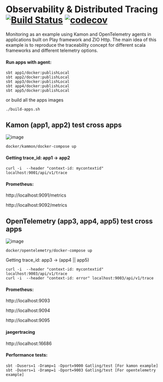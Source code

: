 # Observability & Distributed Tracing [![Build Status](https://github.com/biandratti/agents/actions/workflows/ci.yml/badge.svg?branch=master)](https://github.com/biandratti/agents/actions/workflows/ci.yml) [![codecov](https://codecov.io/gh/biandratti/agents/branch/master/graph/badge.svg?token=MMS4N0N8KQ)](https://codecov.io/gh/biandratti/agents)

Monitoring as an example using Kamon and OpenTelemetry agents in applications built on Play framework and ZIO Http.
The main idea of this example is to reproduce the traceability concept for different scala frameworks and different telemetry options.

#### Run apps with agent:
```
sbt app1/docker:publishLocal
sbt app2/docker:publishLocal
sbt app3/docker:publishLocal
sbt app4/docker:publishLocal
sbt app5/docker:publishLocal
```
or build all the apps images 
```
./build-apps.sh
```

## Kamon (app1, app2) test cross apps

![image](https://user-images.githubusercontent.com/72261652/233176385-0f874b19-99e4-4232-a5c0-a21362c5df9f.png)
```
docker/kammon/docker-compose up
```
#### Getting trace_id: app1 -> app2
```
curl -i  --header "context-id: mycontextid" localhost:9001/api/v1/trace
```
#### Prometheus:

http://localhost:9091/metrics

http://localhost:9092/metrics

## OpenTelemetry (app3, app4, app5) test cross apps

![image](https://user-images.githubusercontent.com/72261652/233178921-9a1bc156-f133-4702-9698-14b8453354cd.png)
```
docker/opentelemetry/docker-compose up
```
Getting trace_id: app3 -> (app4 || app5)
```
curl -i  --header "context-id: mycontextid" localhost:9003/api/v1/trace
curl -i  --header "context-id: error" localhost:9003/api/v1/trace
```

#### Prometheus:

http://localhost:9093

http://localhost:9094

http://localhost:9095

#### jaegertracing
http://localhost:16686

#### Performance tests:
```
sbt -Dusers=1 -Dramp=1 -Dport=9000 Gatling/test [For kamon example]
sbt -Dusers=1 -Dramp=1 -Dport=9003 Gatling/test [For opentelemetry example]
```